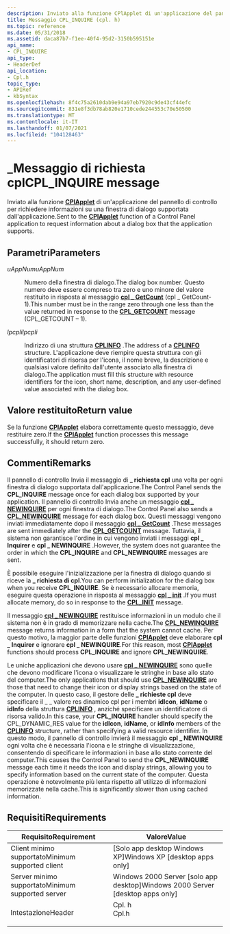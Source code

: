 ```yaml
---
description: Inviato alla funzione CPlApplet di un'applicazione del pannello di controllo per richiedere informazioni su una finestra di dialogo supportata dall'applicazione.
title: Messaggio CPL_INQUIRE (cpl. h)
ms.topic: reference
ms.date: 05/31/2018
ms.assetid: daca87b7-f1ee-40f4-95d2-3150b595151e
api_name:
- CPL_INQUIRE
api_type:
- HeaderDef
api_location:
- Cpl.h
topic_type:
- APIRef
- kbSyntax
ms.openlocfilehash: 8f4c75a2610dab9e94a97eb7920c9de43cf44efc
ms.sourcegitcommit: 831e8f3db78ab820e1710cede244553c70e50500
ms.translationtype: MT
ms.contentlocale: it-IT
ms.lasthandoff: 01/07/2021
ms.locfileid: "104128463"
---
```

# <a name="cpl_inquire-message"></a><span data-ttu-id="5cdd7-103">\_Messaggio di richiesta cpl</span><span class="sxs-lookup"><span data-stu-id="5cdd7-103">CPL\_INQUIRE message</span></span>

<span data-ttu-id="5cdd7-104">Inviato alla funzione [**CPlApplet**](/windows/win32/api/cpl/nc-cpl-applet_proc) di un'applicazione del pannello di controllo per richiedere informazioni su una finestra di dialogo supportata dall'applicazione.</span><span class="sxs-lookup"><span data-stu-id="5cdd7-104">Sent to the [**CPlApplet**](/windows/win32/api/cpl/nc-cpl-applet_proc) function of a Control Panel application to request information about a dialog box that the application supports.</span></span>

## <a name="parameters"></a><span data-ttu-id="5cdd7-105">Parametri</span><span class="sxs-lookup"><span data-stu-id="5cdd7-105">Parameters</span></span>

<dl> <dt>

<span data-ttu-id="5cdd7-106">*uAppNum*</span><span class="sxs-lookup"><span data-stu-id="5cdd7-106">*uAppNum*</span></span> 
</dt> <dd>

<span data-ttu-id="5cdd7-107">Numero della finestra di dialogo.</span><span class="sxs-lookup"><span data-stu-id="5cdd7-107">The dialog box number.</span></span> <span data-ttu-id="5cdd7-108">Questo numero deve essere compreso tra zero e uno minore del valore restituito in risposta al messaggio [**cpl \_ GetCount**](cpl-getcount.md) (cpl \_ GetCount-1).</span><span class="sxs-lookup"><span data-stu-id="5cdd7-108">This number must be in the range zero through one less than the value returned in response to the [**CPL\_GETCOUNT**](cpl-getcount.md) message (CPL\_GETCOUNT – 1).</span></span>

</dd> <dt>

<span data-ttu-id="5cdd7-109">*lpcpli*</span><span class="sxs-lookup"><span data-stu-id="5cdd7-109">*lpcpli*</span></span> 
</dt> <dd>

<span data-ttu-id="5cdd7-110">Indirizzo di una struttura [**CPLINFO**](/windows/win32/api/cpl/ns-cpl-cplinfo) .</span><span class="sxs-lookup"><span data-stu-id="5cdd7-110">The address of a [**CPLINFO**](/windows/win32/api/cpl/ns-cpl-cplinfo) structure.</span></span> <span data-ttu-id="5cdd7-111">L'applicazione deve riempire questa struttura con gli identificatori di risorsa per l'icona, il nome breve, la descrizione e qualsiasi valore definito dall'utente associato alla finestra di dialogo.</span><span class="sxs-lookup"><span data-stu-id="5cdd7-111">The application must fill this structure with resource identifiers for the icon, short name, description, and any user-defined value associated with the dialog box.</span></span>

</dd> </dl>

## <a name="return-value"></a><span data-ttu-id="5cdd7-112">Valore restituito</span><span class="sxs-lookup"><span data-stu-id="5cdd7-112">Return value</span></span>

<span data-ttu-id="5cdd7-113">Se la funzione [**CPlApplet**](/windows/win32/api/cpl/nc-cpl-applet_proc) elabora correttamente questo messaggio, deve restituire zero.</span><span class="sxs-lookup"><span data-stu-id="5cdd7-113">If the [**CPlApplet**](/windows/win32/api/cpl/nc-cpl-applet_proc) function processes this message successfully, it should return zero.</span></span>

## <a name="remarks"></a><span data-ttu-id="5cdd7-114">Commenti</span><span class="sxs-lookup"><span data-stu-id="5cdd7-114">Remarks</span></span>

<span data-ttu-id="5cdd7-115">Il pannello di controllo Invia il messaggio di **\_ richiesta cpl** una volta per ogni finestra di dialogo supportata dall'applicazione.</span><span class="sxs-lookup"><span data-stu-id="5cdd7-115">The Control Panel sends the **CPL\_INQUIRE** message once for each dialog box supported by your application.</span></span> <span data-ttu-id="5cdd7-116">Il pannello di controllo Invia anche un messaggio [**cpl \_ NEWINQUIRE**](cpl-newinquire.md) per ogni finestra di dialogo.</span><span class="sxs-lookup"><span data-stu-id="5cdd7-116">The Control Panel also sends a [**CPL\_NEWINQUIRE**](cpl-newinquire.md) message for each dialog box.</span></span> <span data-ttu-id="5cdd7-117">Questi messaggi vengono inviati immediatamente dopo il messaggio [**cpl \_ GetCount**](cpl-getcount.md) .</span><span class="sxs-lookup"><span data-stu-id="5cdd7-117">These messages are sent immediately after the [**CPL\_GETCOUNT**](cpl-getcount.md) message.</span></span> <span data-ttu-id="5cdd7-118">Tuttavia, il sistema non garantisce l'ordine in cui vengono inviati i messaggi **cpl \_ Inquirer** e **cpl \_ NEWINQUIRE** .</span><span class="sxs-lookup"><span data-stu-id="5cdd7-118">However, the system does not guarantee the order in which the **CPL\_INQUIRE** and **CPL\_NEWINQUIRE** messages are sent.</span></span>

<span data-ttu-id="5cdd7-119">È possibile eseguire l'inizializzazione per la finestra di dialogo quando si riceve la **\_ richiesta di cpl**.</span><span class="sxs-lookup"><span data-stu-id="5cdd7-119">You can perform initialization for the dialog box when you receive **CPL\_INQUIRE**.</span></span> <span data-ttu-id="5cdd7-120">Se è necessario allocare memoria, eseguire questa operazione in risposta al messaggio [**cpl \_ init**](cpl-init.md) .</span><span class="sxs-lookup"><span data-stu-id="5cdd7-120">If you must allocate memory, do so in response to the [**CPL\_INIT**](cpl-init.md) message.</span></span>

<span data-ttu-id="5cdd7-121">Il messaggio [**cpl \_ NEWINQUIRE**](cpl-newinquire.md) restituisce informazioni in un modulo che il sistema non è in grado di memorizzare nella cache.</span><span class="sxs-lookup"><span data-stu-id="5cdd7-121">The [**CPL\_NEWINQUIRE**](cpl-newinquire.md) message returns information in a form that the system cannot cache.</span></span> <span data-ttu-id="5cdd7-122">Per questo motivo, la maggior parte delle funzioni [**CPlApplet**](/windows/win32/api/cpl/nc-cpl-applet_proc) deve elaborare **cpl \_ Inquirer** e ignorare **cpl \_ NEWINQUIRE**.</span><span class="sxs-lookup"><span data-stu-id="5cdd7-122">For this reason, most [**CPlApplet**](/windows/win32/api/cpl/nc-cpl-applet_proc) functions should process **CPL\_INQUIRE** and ignore **CPL\_NEWINQUIRE**.</span></span>

<span data-ttu-id="5cdd7-123">Le uniche applicazioni che devono usare [**cpl \_ NEWINQUIRE**](cpl-newinquire.md) sono quelle che devono modificare l'icona o visualizzare le stringhe in base allo stato del computer.</span><span class="sxs-lookup"><span data-stu-id="5cdd7-123">The only applications that should use [**CPL\_NEWINQUIRE**](cpl-newinquire.md) are those that need to change their icon or display strings based on the state of the computer.</span></span> <span data-ttu-id="5cdd7-124">In questo caso, il gestore delle **\_ richieste cpl** deve specificare il \_ \_ valore res dinamico cpl per i membri **idIcon**, **idName** o **idInfo** della struttura [**CPLINFO**](/windows/win32/api/cpl/ns-cpl-cplinfo) , anziché specificare un identificatore di risorsa valido.</span><span class="sxs-lookup"><span data-stu-id="5cdd7-124">In this case, your **CPL\_INQUIRE** handler should specify the CPL\_DYNAMIC\_RES value for the **idIcon**, **idName**, or **idInfo** members of the [**CPLINFO**](/windows/win32/api/cpl/ns-cpl-cplinfo) structure, rather than specifying a valid resource identifier.</span></span> <span data-ttu-id="5cdd7-125">In questo modo, il pannello di controllo invierà il messaggio **cpl \_ NEWINQUIRE** ogni volta che è necessaria l'icona e le stringhe di visualizzazione, consentendo di specificare le informazioni in base allo stato corrente del computer.</span><span class="sxs-lookup"><span data-stu-id="5cdd7-125">This causes the Control Panel to send the **CPL\_NEWINQUIRE** message each time it needs the icon and display strings, allowing you to specify information based on the current state of the computer.</span></span> <span data-ttu-id="5cdd7-126">Questa operazione è notevolmente più lenta rispetto all'utilizzo di informazioni memorizzate nella cache.</span><span class="sxs-lookup"><span data-stu-id="5cdd7-126">This is significantly slower than using cached information.</span></span>

## <a name="requirements"></a><span data-ttu-id="5cdd7-127">Requisiti</span><span class="sxs-lookup"><span data-stu-id="5cdd7-127">Requirements</span></span>



| <span data-ttu-id="5cdd7-128">Requisito</span><span class="sxs-lookup"><span data-stu-id="5cdd7-128">Requirement</span></span> | <span data-ttu-id="5cdd7-129">Valore</span><span class="sxs-lookup"><span data-stu-id="5cdd7-129">Value</span></span> |
|-------------------------------------|----------------------------------------------------------------------------------|
| <span data-ttu-id="5cdd7-130">Client minimo supportato</span><span class="sxs-lookup"><span data-stu-id="5cdd7-130">Minimum supported client</span></span><br/> | <span data-ttu-id="5cdd7-131">\[Solo app desktop Windows XP\]</span><span class="sxs-lookup"><span data-stu-id="5cdd7-131">Windows XP \[desktop apps only\]</span></span><br/>                                      |
| <span data-ttu-id="5cdd7-132">Server minimo supportato</span><span class="sxs-lookup"><span data-stu-id="5cdd7-132">Minimum supported server</span></span><br/> | <span data-ttu-id="5cdd7-133">Windows 2000 Server \[solo app desktop\]</span><span class="sxs-lookup"><span data-stu-id="5cdd7-133">Windows 2000 Server \[desktop apps only\]</span></span><br/>                             |
| <span data-ttu-id="5cdd7-134">Intestazione</span><span class="sxs-lookup"><span data-stu-id="5cdd7-134">Header</span></span><br/>                   | <dl> <span data-ttu-id="5cdd7-135"><dt>Cpl. h</dt></span><span class="sxs-lookup"><span data-stu-id="5cdd7-135"><dt>Cpl.h</dt></span></span> </dl> |



 

 

